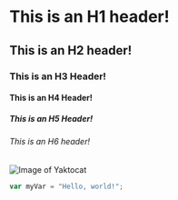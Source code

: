 #  This is an H1 header!
## This is an H2 header!
### This is an H3 Header!
#### This is an H4 Header!
##### This is an H5 Header!
###### This is an H6 header!

![Image of Yaktocat](https://octodex.github.com/images/yaktocat.png)

``` javascript
var myVar = "Hello, world!";
```
